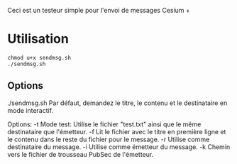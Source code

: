 Ceci est un testeur simple pour l'envoi de messages Cesium +

# Utilisation

```
chmod u+x sendmsg.sh
./sendmsg.sh
```

## Options
./sendmsg.sh
    Par défaut, demandez le titre, le contenu et le destinataire en mode interactif.

Options:
    -t			Mode test: Utilise le fichier "test.txt" ainsi que le même destinataire que l'émetteur.
    -f <file>	Lit le fichier <file> avec le titre en première ligne et le contenu dans le reste du fichier pour le message.
    -r <pubkey>	Utilise <pubkey> comme destinataire du message.
    -i <pubkey>	Utilise <pubkey> comme émetteur du message.
    -k <key>	Chemin <key> vers le fichier de trousseau PubSec de l'émetteur.
